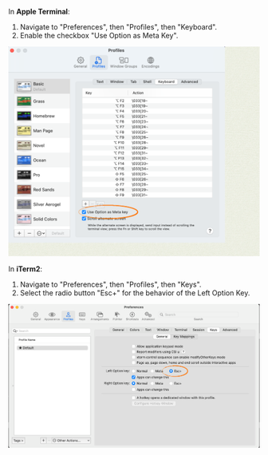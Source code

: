 In **Apple Terminal**:

1. Navigate to "Preferences", then "Profiles", then "Keyboard".
1. Enable the checkbox "Use Option as Meta Key".

![Apple Terminal Alt key configuration](/images/v21.2/terminal-configuration.png)

In **iTerm2**:

1. Navigate to "Preferences", then "Profiles", then "Keys".
1. Select the radio button "Esc+" for the behavior of the Left Option Key.

![iTerm2 Alt key configuration](/images/v21.2/iterm2-configuration.png)

